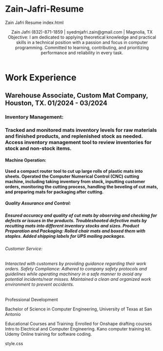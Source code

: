 # Zain-Jafri-Resume
Zain Jafri Resume
index.html
<header>Zain Jafri
(832)-871-1859 | syedmjafri.zain@gmail.com | Magnolia, TX 
Objective: I am dedicated to applying theoretical knowledge and practical skills in a technical position with a passion and focus in computer programming. Committed to learning, contributing, and prioritizing performance and reliability in every task.

<link rel="stylesheet" href="style.css">
</header>

<main> <h1>Work Experience</h1>

<h2>Warehouse Associate, Custom Mat Company, Houston, TX.	 01/2024 - 03/2024</h2>

<h3>Inventory Management:<h3>
Tracked and monitored mats inventory levels for raw materials and finished products, and replenished stock as needed.
Access inventory management tool to review inventories for stock and non-stock items.

<h4>Machine Operation:<h4>
Used a compact router tool to cut up large rolls of plastic mats into sheets.
Operated the Computer Numerical Control (CNC) cutting machine, including taking inventory from stock, inputting customer orders, monitoring the cutting process, handling the beveling of cut mats, and preparing mats for packaging after cutting.

<h5>Quality Assurance and Control:<h5>
Ensured accuracy and quality of cut mats by observing and checking for defects or issues in the products.
Troubleshooted defective mats by recutting mats into different inventory stocks and sizes.
Product Preparation and Packaging:
Rolled chair mats and boxed them with staples.
Added shipping labels for UPS mailing packages.
<h6>Customer Service:<h6>
Interacted with customers by providing guidance regarding their work orders.
<h7>Safety Compliance:<h7>
Adhered to company safety protocols and guidelines while operating machinery in a safe manner to avoid any potential incidents/near misses.
Maintained a clean and organized work environment to prevent accidents.
</main>

<section> <h7>Professional Development</h7>


Bachelor of Science in Computer Engineering, University of Texas at San Antonio 	

Educational Courses and Training:
Enrolled for Onshape drafting courses 
Intro to Electrical and Computer Engineering.
Kano computer training kit.
Udemy Online training for software coding.


</section>


style.css
